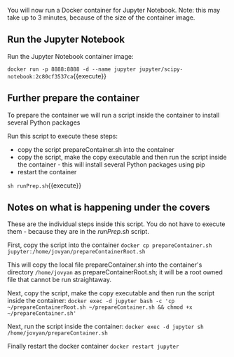 You will now run a Docker container for Jupyter Notebook. Note: this may take up to 3 minutes, because of the size of the container image.

## Run the Jupyter Notebook 

Run the Jupyter Notebook container image:

`docker run -p 8888:8888 -d --name jupyter jupyter/scipy-notebook:2c80cf3537ca`{{execute}}

## Further prepare the container
To prepare the container we will run a script inside the container to install several Python packages

Run this script to execute these steps:
* copy the script prepareContainer.sh into the container
* copy the script, make the copy executable and then run the script inside the container - this will install several Python packages using pip
* restart the container

`sh runPrep.sh`{{execute}}

## Notes on what is happening under the covers
These are the individual steps inside this script. You do not have to execute them - because they are in the *runPrep.sh* script.

First, copy the script into the container
`docker cp prepareContainer.sh jupyter:/home/jovyan/prepareContainerRoot.sh`

This will copy the local file prepareContainer.sh into the container's directory `/home/jovyan` as prepareContainerRoot.sh; it will be a root owned file that cannot be run straightaway.

Next, copy the script, make the copy executable and then run the script inside the container:
`docker exec -d jupyter bash -c 'cp ~/prepareContainerRoot.sh ~/prepareContainer.sh && chmod +x ~/prepareContainer.sh'`

Next, run the script inside the container:
`docker exec -d jupyter sh /home/jovyan/prepareContainer.sh`

Finally restart the docker container
`docker restart jupyter`